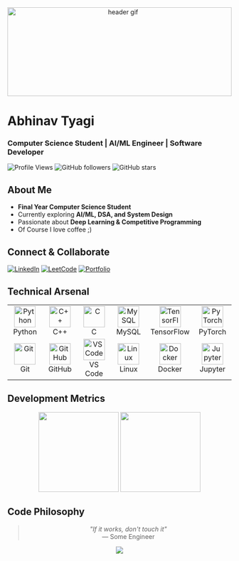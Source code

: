 <div align="center">
  <img src="https://github.com/user-attachments/assets/40a0f0ff-16ef-4956-9e12-724b934ed78d" 
       alt="header gif" 
       style="width:100%; height:200px; object-fit:cover;"/>
</div>

# Abhinav Tyagi
<div align="left">
  <h3>Computer Science Student | AI/ML Engineer | Software Developer</h3>
</div>

<div align="left">
  
  ![Profile Views](https://komarev.com/ghpvc/?username=Twist753&color=00d4ff&style=flat-square)
  ![GitHub followers](https://img.shields.io/github/followers/Twist753?color=00d4ff&style=flat-square)
  ![GitHub stars](https://img.shields.io/github/stars/Twist753?color=00d4ff&style=flat-square)
  
</div>

## About Me  

- **Final Year Computer Science Student**  
- Currently exploring **AI/ML, DSA, and System Design**  
- Passionate about **Deep Learning & Competitive Programming**  
- Of Course I love coffee ;)  

## Connect & Collaborate  

<div align="left">

[![LinkedIn](https://img.shields.io/badge/LinkedIn-0A66C2?style=for-the-badge&logo=linkedin&logoColor=white)](https://www.linkedin.com/in/abhinav-tyagi-73373b281) 
[![LeetCode](https://img.shields.io/badge/LeetCode-black?style=for-the-badge&logo=leetcode&logoColor=white)](https://leetcode.com/Twist753/) 
[![Portfolio](https://img.shields.io/badge/Portfolio-000000?style=for-the-badge&logo=vercel&logoColor=white)](https://abhinav-tyagi-portfolio.vercel.app/)

</div>

## Technical Arsenal

<table align="center">
  <tr>
    <td align="center" width="96">
      <img src="https://skillicons.dev/icons?i=python" width="48" height="48" alt="Python" />
      <br>Python
    </td>
    <td align="center" width="96">
      <img src="https://skillicons.dev/icons?i=cpp" width="48" height="48" alt="C++" />
      <br>C++
    </td>
    <td align="center" width="96">
      <img src="https://skillicons.dev/icons?i=c" width="48" height="48" alt="C" />
      <br>C
    </td>
    <td align="center" width="96">
      <img src="https://skillicons.dev/icons?i=mysql" width="48" height="48" alt="MySQL" />
      <br>MySQL
    </td>
    <td align="center" width="96">
      <img src="https://skillicons.dev/icons?i=tensorflow" width="48" height="48" alt="TensorFlow" />
      <br>TensorFlow
    </td>
    <td align="center" width="96">
      <img src="https://skillicons.dev/icons?i=pytorch" width="48" height="48" alt="PyTorch" />
      <br>PyTorch
    </td>
  </tr>
  <tr>
    <td align="center" width="96">
      <img src="https://skillicons.dev/icons?i=git" width="48" height="48" alt="Git" />
      <br>Git
    </td>
    <td align="center" width="96">
      <img src="https://skillicons.dev/icons?i=github" width="48" height="48" alt="GitHub" />
      <br>GitHub
    </td>
    <td align="center" width="96">
      <img src="https://skillicons.dev/icons?i=vscode" width="48" height="48" alt="VS Code" />
      <br>VS Code
    </td>
    <td align="center" width="96">
      <img src="https://skillicons.dev/icons?i=linux" width="48" height="48" alt="Linux" />
      <br>Linux
    </td>
    <td align="center" width="96">
      <img src="https://skillicons.dev/icons?i=docker" width="48" height="48" alt="Docker" />
      <br>Docker
    </td>
    <td align="center" width="96">
      <img src="https://skillicons.dev/icons?i=jupyter" width="48" height="48" alt="Jupyter" />
      <br>Jupyter
    </td>
  </tr>
</table>

## Development Metrics  

<div align="center">
  <img height="180em" src="https://github-readme-stats.vercel.app/api?username=Twist753&show_icons=true&theme=github_dark&hide_border=true&count_private=true&include_all_commits=true&custom_title=GitHub%20Statistics&rank_icon=percentile"/>
  <img height="180em" src="https://github-readme-stats.vercel.app/api/top-langs/?username=Twist753&layout=compact&theme=github_dark&hide_border=true&langs_count=8"/>
</div>

## Code Philosophy  

<div align="center">

> *"If it works, don't touch it"*  
> — Some Engineer  

</div>

<div align="center">
  <img src="https://capsule-render.vercel.app/api?type=waving&color=gradient&customColorList=6&height=120&section=footer&text=Thanks%20for%20visiting!&fontSize=18&fontColor=ffffff&animation=twinkling&width=100%"/>
</div>
